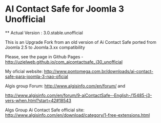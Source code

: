 # AI Contact Safe for Joomla 3 Unofficial

** Actual Version : 3.0.stable.unofficial

This is an Upgrade Fork from an old version of Ai Contact Safe ported from Joomla 2.5 to Joomla.3.xx compatibility

Please, see the page in Github Pages - http://uzielweb.github.io/com_aicontactsafe_j30_unofficial

My oficial website: http://www.pontomega.com.br/downloads/ai-contact-safe-para-joomla-3-nao-oficial

Algis group Forum: http://www.algisinfo.com/en/forum/ and

http://www.algisinfo.com/en/forum/9-aiContactSafe--English-/15485-j3-vers-when.html?start=42#18543

Algs Group Ai Contact Safe official site: http://www.algisinfo.com/en/download/category/1-free-extensions.html
